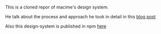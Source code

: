 This is a cloned repor of macime's design system.

He talk about the process and approach he took in detail in this [blog post](https://github.com/MaximeHeckel/design-system)

Also this design-system is published in npm [here](https://www.npmjs.com/package/@maximeheckel/design-system)
